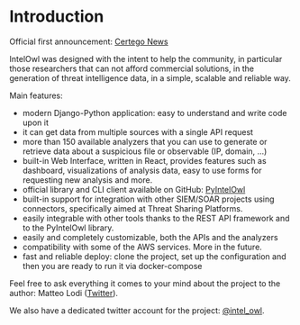# Introduction

Official first announcement: [Certego News](https://www.certego.net/en/news/new-year-new-tool-intel-owl/)

IntelOwl was designed with the intent to help the community, in particular those researchers that can not afford commercial solutions, in the generation of threat intelligence data, in a simple, scalable and reliable way.

Main features:

* modern Django-Python application: easy to understand and write code upon it
* it can get data from multiple sources with a single API request
* more than 150 available analyzers that you can use to generate or retrieve data about a suspicious file or observable (IP, domain, …)
* built-in Web Interface, written in React, provides features such as dashboard, visualizations of analysis data, easy to use forms for requesting new analysis and more.
* official library and CLI client available on GitHub: [PyIntelOwl](https://github.com/intelowlproject/pyintelowl)
* built-in support for integration with other SIEM/SOAR projects using connectors, specifically aimed at Threat Sharing Platforms.
* easily integrable with other tools thanks to the REST API framework and to the PyIntelOwl library.
* easily and completely customizable, both the APIs and the analyzers
* compatibility with some of the AWS services. More in the future.
* fast and reliable deploy: clone the project, set up the configuration and then you are ready to run it via docker-compose


Feel free to ask everything it comes to your mind about the project to the author:
Matteo Lodi ([Twitter](https://twitter.com/matte_lodi)).

We also have a dedicated twitter account for the project: [@intel_owl](https://twitter.com/intel_owl).